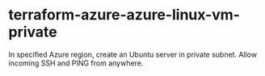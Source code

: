 # terraform-azure-azure-linux-vm-private
In specified Azure region, create an Ubuntu server in private subnet. Allow incoming SSH and PING from anywhere.
